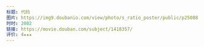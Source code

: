 ```yaml
---
标题: 代码
图片: https://img9.doubanio.com/view/photo/s_ratio_poster/public/p2508842536.webp
时时: 2002
链接: https://movie.douban.com/subject/1418357/
评价: 4★★★
---
```


